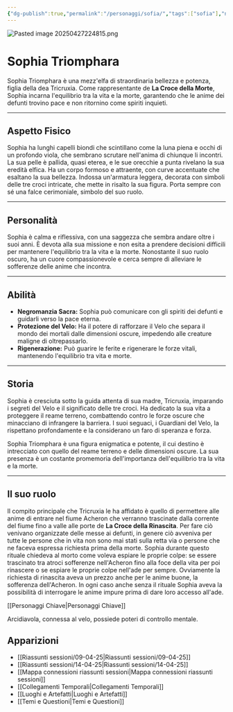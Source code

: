 ```yaml
---
{"dg-publish":true,"permalink":"/personaggi/sofia/","tags":["sofia"],"noteIcon":""}
---
```


![Pasted image 20250427224815.png](/img/user/Immagini/Pasted%20image%2020250427224815.png)
# Sophia Triomphara

Sophia Triomphara è una mezz'elfa di straordinaria bellezza e potenza, figlia della dea Tricruxia. Come rappresentante de **La Croce della Morte**, Sophia incarna l'equilibrio tra la vita e la morte, garantendo che le anime dei defunti trovino pace e non ritornino come spiriti inquieti.

---
## Aspetto Fisico
Sophia ha lunghi capelli biondi che scintillano come la luna piena e occhi di un profondo viola, che sembrano scrutare nell'anima di chiunque li incontri. La sua pelle è pallida, quasi eterea, e le sue orecchie a punta rivelano la sua eredità elfica. Ha un corpo formoso e attraente, con curve accentuate che esaltano la sua bellezza. Indossa un'armatura leggera, decorata con simboli delle tre croci intricate, che mette in risalto la sua figura. Porta sempre con sé una falce cerimoniale, simbolo del suo ruolo.

---
## Personalità
Sophia è calma e riflessiva, con una saggezza che sembra andare oltre i suoi anni. È devota alla sua missione e non esita a prendere decisioni difficili per mantenere l'equilibrio tra la vita e la morte. Nonostante il suo ruolo oscuro, ha un cuore compassionevole e cerca sempre di alleviare le sofferenze delle anime che incontra.

---
## Abilità
- **Negromanzia Sacra:** Sophia può comunicare con gli spiriti dei defunti e guidarli verso la pace eterna.
- **Protezione del Velo:** Ha il potere di rafforzare il Velo che separa il mondo dei mortali dalle dimensioni oscure, impedendo alle creature maligne di oltrepassarlo.
- **Rigenerazione:** Può guarire le ferite e rigenerare le forze vitali, mantenendo l'equilibrio tra vita e morte.

---
## Storia
Sophia è cresciuta sotto la guida attenta di sua madre, Tricruxia, imparando i segreti del Velo e il significato delle tre croci. Ha dedicato la sua vita a proteggere il reame terreno, combattendo contro le forze oscure che minacciano di infrangere la barriera. I suoi seguaci, i Guardiani del Velo, la rispettano profondamente e la considerano un faro di speranza e forza.

Sophia Triomphara è una figura enigmatica e potente, il cui destino è intrecciato con quello del reame terreno e delle dimensioni oscure. La sua presenza è un costante promemoria dell'importanza dell'equilibrio tra la vita e la morte.

---
## Il suo ruolo
Il compito principale che Tricruxia le ha affidato è quello di permettere alle anime di entrare nel fiume Acheron che verranno trascinate dalla corrente del fiume fino a valle alle porte de **La Croce della Rinascita**. Per fare ciò venivano organizzate delle messe ai defunti, in genere ciò avveniva per tutte le persone che in vita non sono mai stati sulla retta via o persone che ne faceva espressa richiesta prima della morte. Sophia durante questo rituale chiedeva al morto come voleva espiare le proprie colpe: se essere trascinato tra atroci sofferenze nell'Acheron fino alla foce della vita per poi rinascere o se espiare le proprie colpe nell'ade per sempre. Ovviamente la richiesta di rinascita aveva un prezzo anche per le anime buone, la sofferenza dell'Acheron. In ogni caso anche senza il rituale Sophia aveva la possibilità di interrogare le anime impure prima di dare loro accesso all'ade.

[[Personaggi Chiave\|Personaggi Chiave]]

Arcidiavola, connessa al velo, possiede poteri di controllo mentale.

## Apparizioni
- [[Riassunti sessioni/09-04-25\|Riassunti sessioni/09-04-25]]
- [[Riassunti sessioni/14-04-25\|Riassunti sessioni/14-04-25]]
- [[Mappa connessioni riassunti sessioni\|Mappa connessioni riassunti sessioni]]
- [[Collegamenti Temporali\|Collegamenti Temporali]]
- [[Luoghi e Artefatti\|Luoghi e Artefatti]]
- [[Temi e Questioni\|Temi e Questioni]]
